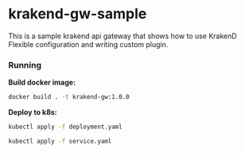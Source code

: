# krakend-gw-sample

This is a sample krakend api gateway that shows how to use KrakenD Flexible configuration and writing custom plugin.

### Running

**Build docker image:**
```sh
docker build . -t krakend-gw:1.0.0
```

**Deploy to k8s:**
```sh
kubectl apply -f deployment.yaml

kubectl apply -f service.yaml
```
